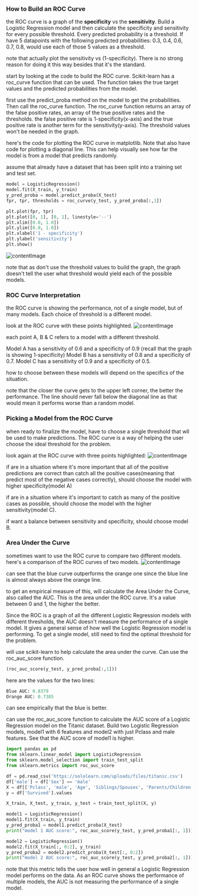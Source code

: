 ### How to Build an ROC Curve
the ROC curve is a graph of the **specificity** vs the **sensitivity**. Build a Logistic Regression model and then calculate the specificity and sensitivity for every possible threshold. Every predicted probability is a threshold. If have 5 datapoints with the following predicted probabilities: 0.3, 0.4, 0.6, 0.7, 0.8, would use each of those 5 values as a threshold.

note that actually plot the sensitivity vs (1-specificity). There is no strong reason for doing it this way besides that it's the standard.

start by looking at the code to build the ROC curve. Scikit-learn has a roc_curve function that can be used. The function takes the true target values and the predicted probabilities from the model.

first use the predict_proba method on the model to get the probabilities. Then call the roc_curve function. The roc_curve function returns an array of the false positive rates, an array of the true positive rates and the thresholds. the false positive rate is 1-specificity(x-axis) and the true positive rate is another term for the sensitivity(y-axis). The threshold values won't be needed in the graph.

here's the code for plotting the ROC curve in matplotlib. Note that also have code for plotting a diagonal line. This can help visually see how far the model is from a model that predicts randomly.

assume that already have a dataset that has been split into a training set and test set.
```python
model = LogisticRegression()
model.fit(X_train, y_train)
y_pred_proba = model.predict_proba(X_test)
fpr, tpr, thresholds = roc_curve(y_test, y_pred_proba[:,1])

plt.plot(fpr, tpr)
plt.plot([0, 1], [0, 1], linestyle='--')
plt.xlim([0.0, 1.0])
plt.ylim([0.0, 1.0])
plt.xlabel('1 - specificity')
plt.ylabel('sensitivity')
plt.show()
```
![contentImage](https://api.sololearn.com/DownloadFile?id=3784)

note that as don't use the threshold values to build the graph, the graph doesn't tell the user what threshold would yield each of the possible models.

### ROC Curve Interpretation
the ROC curve is showing the performance, not of a single model, but of many models. Each choice of threshold is a different model.

look at the ROC curve with these points highlighted.
![contentImage](https://api.sololearn.com/DownloadFile?id=3869)

each point A, B & C refers to a model with a different threshold.

Model A has a sensitivity of 0.6 and a specificity of 0.9 (recall that the graph is showing 1-specificity)
Model B has a sensitivity of 0.8 and a specificity of 0.7.
Model C has a sensitivity of 0.9 and a specificity of 0.5.

how to choose between these models will depend on the specifics of the situation.

note that the closer the curve gets to the upper left corner, the better the performance. The line should never fall below the diagonal line as that would mean it performs worse than a random model.

### Picking a Model from the ROC Curve
when ready to finalize the model, have to choose a single threshold that wll be used to make predictions. The ROC curve is a way of helping the user choose the ideal threshold for the problem.

look again at the ROC curve with three points highlighted:
![contentImage](https://api.sololearn.com/DownloadFile?id=3870)

if are in a situation where it's more important that all of the positive predictions are correct than catch all the positive cases(meaning that predict most of the negative cases correctly), should choose the model with higher specificity(model A)

if are in a situation where it's important to catch as many of the positive cases as possible, should choose the model with the higher sensitivity(model C).

if want a balance between sensitivity and specificity, should choose model B.

### Area Under the Curve
sometimes want to use the ROC curve to compare two different models.
here's a comparison of the ROC curves of two models.
![contentImage](https://api.sololearn.com/DownloadFile?id=3788)

can see that the blue curve outperforms the orange one since the blue line is almost always above the orange line.

to get an empirical measure of this, will calculate the Area Under the Curve, also called the AUC. This is the area under the ROC curve. It's a value between 0 and 1, the higher the better.

Since the ROC is a graph of all the different Logistic Regression models with different thresholds, the AUC doesn't measure the performance of a single model. It gives a general sense of how well the Logistic Regression model is performing. To get a single model, still need to find the optimal threshold for the problem.

will use scikit-learn to help calculate the area under the curve. Can use the roc_auc_score function.
```python
(roc_auc_score(y_test, y_pred_proba[:,1]))
```

here are the values for the two lines:
```python
Blue AUC: 0.8379
Orange AUC: 0.7385
```

can see empirically that the blue is better.

can use the roc_auc_score function to calculate the AUC score of a Logistic Regression model on the Titanic dataset. Build two Logistic Regression models, model1 with 6 features and model2 with just Pclass and male features. See that the AUC score of model1 is higher.

```python
import pandas as pd
from sklearn.linear_model import LogisticRegression
from sklearn.model_selection import train_test_split
from sklearn.metrics import roc_auc_score

df = pd.read_csv('https://sololearn.com/uploads/files/titanic.csv')
df['male'] = df['Sex'] == 'male'
X = df[['Pclass', 'male', 'Age', 'Siblings/Spouses', 'Parents/Children', 'Fare']].values
y = df['Survived'].values

X_train, X_test, y_train, y_test = train_test_split(X, y)

model1 = LogisticRegression()
model1.fit(X_train, y_train)
y_pred_proba1 = model1.predict_proba(X_test)
print("model 1 AUC score:", roc_auc_score(y_test, y_pred_proba1[:, 1]))

model2 = LogisticRegression()
model2.fit(X_train[:, 0:2], y_train)
y_pred_proba2 = model2.predict_proba(X_test[:, 0:2])
print("model 2 AUC score:", roc_auc_score(y_test, y_pred_proba2[:, 1]))
```

note that this metric tells the user how well in general a Logistic Regression model performs on the data. As an ROC curve shows the performance of multiple models, the AUC is not measuring the performance of a single model.